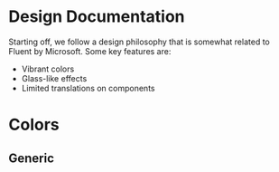 # Design Documentation

Starting off, we follow a design philosophy that is somewhat related to Fluent by Microsoft. Some key features are:

- Vibrant colors
- Glass-like effects
- Limited translations on components

# Colors

## Generic
